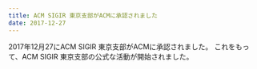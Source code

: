 ```yaml
---
title: ACM SIGIR 東京支部がACMに承認されました
date: 2017-12-27
---
```


2017年12月27にACM SIGIR 東京支部がACMに承認されました。
これをもって、ACM SIGIR 東京支部の公式な活動が開始されました。
